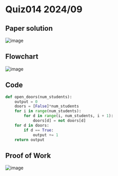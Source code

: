 # Quiz014 2024/09

## Paper solution
![image](https://github.com/user-attachments/assets/000a1c1e-bcd5-4c2b-915c-ccd3b5f19ec1)

## Flowchart
![image](https://github.com/user-attachments/assets/0da53646-0c29-411f-b6d2-4e8bf8ab29ba)

## Code
```.py
def open_doors(num_students):
    output = 0
    doors = [False]*num_students
    for i in range(num_students):
        for d in range(i, num_students, i + 1):
            doors[d] = not doors[d]
    for d in doors:
        if d == True:
            output += 1
    return output
```

## Proof of Work
![image](https://github.com/user-attachments/assets/05061978-d694-461c-a022-4cf0bf49d54d)
